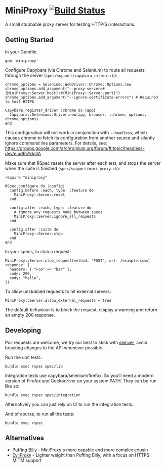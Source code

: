 # MiniProxy [![Build Status](https://travis-ci.org/conversation/miniproxy.svg?branch=master)](https://travis-ci.org/conversation/miniproxy)

A small stubbable proxy server for testing HTTP(S) interactions.


## Getting Started

In your Gemfile:

    gem 'miniproxy'

Configure Capybara (via Chrome and Selenium) to route all requests through the server (`spec/support/capybara_driver.rb`):

    chrome_options = Selenium::WebDriver::Chrome::Options.new
    chrome_options.add_argument("--proxy-server=#{MiniProxy::Server.host}:#{MiniProxy::Server.port}")
    chrome_options.add_argument("--ignore-certificate-errors") # Required to test HTTPS

    Capybara.register_driver :chrome do |app|
      Capybara::Selenium::Driver.new(app, browser: :chrome, options: chrome_options)
    end

This configuration will not work in conjunction with `--headless`, which causes chrome to fetch its configuration
from another source and silently ignore command line parameters. For details, see:
https://groups.google.com/a/chromium.org/forum/#!topic/headless-dev/eiudRsYdc3A

Make sure that RSpec resets the server after each test, and stops the server when the suite is finished (`spec/support/mini_proxy.rb`):

    require "miniproxy"

    RSpec.configure do |config|
      config.before :each, type: :feature do
        MiniProxy::Server.reset
      end

      config.after :each, type: :feature do
        # Ignore any requests made between specs
        MiniProxy::Server.ignore_all_requests
      end

      config.after :suite do
        MiniProxy::Server.stop
      end
    end

In your specs, to stub a request:

    MiniProxy::Server.stub_request(method: "POST", url: /example.com/, response: {
      headers: { "Foo" => "bar" },
      code: 200,
      body: "hello",
    })

To allow unstubbed requests to hit external servers:

    MiniProxy::Server.allow_external_requests = true

The default behaviour is to block the request, display a warning and return an empty 200 response.


## Developing

Pull requests are welcome, we try our best to stick with [semver](https://semver.org/), avoid breaking changes to the API whenever possible.

Run the unit tests:

    bundle exec rspec spec/lib

Integration tests use capybara/selenium/firefox. So you'll need a modern version of Firefox and Geckodriver on your system PATH. They can be run like so:

    bundle exec rspec spec/integration

Alternatively you can just rely on CI to run the integration tests.

And of course, to run all the tests:

    bundle exec rspec


## Alternatives

- [Puffing Billy](https://github.com/oesmith/puffing-billy) - MiniProxy's more capable and more complex cousin
- [EvilProxy](https://github.com/bbtfr/evil-proxy) - Lighter weight than Puffing Billy, with a focus on HTTPS MITM support
